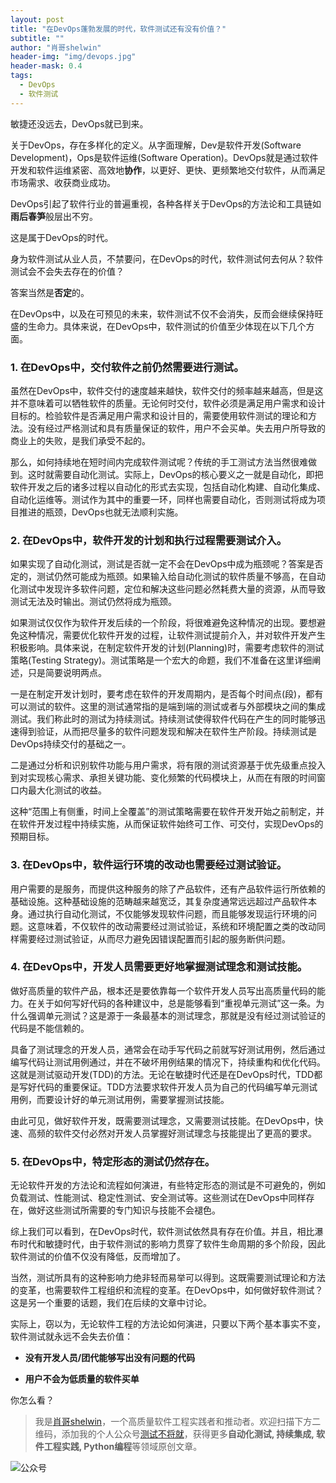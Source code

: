 ```yaml
---
layout: post
title: "在DevOps蓬勃发展的时代，软件测试还有没有价值？"
subtitle: ""
author: "肖哥shelwin"
header-img: "img/devops.jpg"
header-mask: 0.4
tags:
  - DevOps
  - 软件测试
---
```


敏捷还没远去，DevOps就已到来。

关于DevOps，存在多样化的定义。从字面理解，Dev是软件开发(Software Development)，Ops是软件运维(Software Operation)。DevOps就是通过软件开发和软件运维紧密、高效地**协作**，以更好、更快、更频繁地交付软件，从而满足市场需求、收获商业成功。

DevOps引起了软件行业的普遍重视，各种各样关于DevOps的方法论和工具链如**雨后春笋**般层出不穷。

这是属于DevOps的时代。

身为软件测试从业人员，不禁要问，在DevOps的时代，软件测试何去何从？软件测试会不会失去存在的价值？

答案当然是**否定**的。

在DevOps中，以及在可预见的未来，软件测试不仅不会消失，反而会继续保持旺盛的生命力。具体来说，在DevOps中，软件测试的价值至少体现在以下几个方面。

### 1. 在DevOps中，交付软件之前仍然需要进行测试。

虽然在DevOps中，软件交付的速度越来越快，软件交付的频率越来越高，但是这并不意味着可以牺牲软件的质量。无论何时交付，软件必须是满足用户需求和设计目标的。检验软件是否满足用户需求和设计目的，需要使用软件测试的理论和方法。没有经过严格测试和具有质量保证的软件，用户不会买单。失去用户所导致的商业上的失败，是我们承受不起的。

那么，如何持续地在短时间内完成软件测试呢？传统的手工测试方法当然很难做到。这时就需要自动化测试。实际上，DevOps的核心要义之一就是自动化，即把软件开发之后的诸多过程以自动化的形式去实现，包括自动化构建、自动化集成、自动化运维等。测试作为其中的重要一环，同样也需要自动化，否则测试将成为项目推进的瓶颈，DevOps也就无法顺利实施。

### 2. 在DevOps中，软件开发的计划和执行过程需要测试介入。

如果实现了自动化测试，测试是否就一定不会在DevOps中成为瓶颈呢？答案是否定的，测试仍然可能成为瓶颈。如果输入给自动化测试的软件质量不够高，在自动化测试中发现许多软件问题，定位和解决这些问题必然耗费大量的资源，从而导致测试无法及时输出。测试仍然将成为瓶颈。

如果测试仅仅作为软件开发后续的一个阶段，将很难避免这种情况的出现。要想避免这种情况，需要优化软件开发的过程，让软件测试提前介入，并对软件开发产生积极影响。具体来说，在制定软件开发的计划(Planning)时，需要考虑软件的测试策略(Testing Strategy)。测试策略是一个宏大的命题，我们不准备在这里详细阐述，只是简要说明两点。

一是在制定开发计划时，要考虑在软件的开发周期内，是否每个时间点(段)，都有可以测试的软件。这里的测试通常指的是端到端的测试或者与外部模块之间的集成测试。我们称此时的测试为持续测试。持续测试使得软件代码在产生的同时能够迅速得到验证，从而把尽量多的软件问题发现和解决在软件生产阶段。持续测试是DevOps持续交付的基础之一。

二是通过分析和识别软件功能与用户需求，将有限的测试资源基于优先级重点投入到对实现核心需求、承担关键功能、变化频繁的代码模块上，从而在有限的时间窗口内最大化测试的收益。

这种“范围上有侧重，时间上全覆盖”的测试策略需要在软件开发开始之前制定，并在软件开发过程中持续实施，从而保证软件始终可工作、可交付，实现DevOps的预期目标。

### 3. 在DevOps中，软件运行环境的改动也需要经过测试验证。

用户需要的是服务，而提供这种服务的除了产品软件，还有产品软件运行所依赖的基础设施。这种基础设施的范畴越来越宽泛，其复杂度通常远远超过产品软件本身。通过执行自动化测试，不仅能够发现软件问题，而且能够发现运行环境的问题。这意味着，不仅软件的改动需要经过测试验证，系统和环境配置之类的改动同样需要经过测试验证，从而尽力避免因错误配置而引起的服务断供问题。


### 4. 在DevOps中，开发人员需要更好地掌握测试理念和测试技能。

做好高质量的软件产品，根本还是要依靠每一个软件开发人员写出高质量代码的能力。在关于如何写好代码的各种建议中，总是能够看到“重视单元测试”这一条。为什么强调单元测试？这是源于一条最基本的测试理念，那就是没有经过测试验证的代码是不能信赖的。

具备了测试理念的开发人员，通常会在动手写代码之前就写好测试用例，然后通过编写代码让测试用例通过，并在不破坏用例结果的情况下，持续重构和优化代码。这就是测试驱动开发(TDD)的方法。无论在敏捷时代还是在DevOps时代，TDD都是写好代码的重要保证。TDD方法要求软件开发人员为自己的代码编写单元测试用例，而要设计好的单元测试用例，需要掌握测试技能。

由此可见，做好软件开发，既需要测试理念，又需要测试技能。在DevOps中，快速、高频的软件交付必然对开发人员掌握好测试理念与技能提出了更高的要求。

### 5. 在DevOps中，特定形态的测试仍然存在。
无论软件开发的方法论和流程如何演进，有些特定形态的测试是不可避免的，例如负载测试、性能测试、稳定性测试、安全测试等。这些测试在DevOps中同样存在，做好这些测试所需要的专门知识与技能不会褪色。

综上我们可以看到，在DevOps时代，软件测试依然具有存在价值。并且，相比瀑布时代和敏捷时代，由于软件测试的影响力贯穿了软件生命周期的多个阶段，因此软件测试的价值不仅没有降低，反而增加了。

当然，测试所具有的这种影响力绝非轻而易举可以得到。这既需要测试理论和方法的变革，也需要软件工程组织和流程的变革。在DevOps中，如何做好软件测试？这是另一个重要的话题，我们在后续的文章中讨论。

实际上，窃以为，无论软件工程的方法论如何演进，只要以下两个基本事实不变，软件测试就永远不会失去价值：

- **没有开发人员/团代能够写出没有问题的代码**

- **用户不会为低质量的软件买单**

你怎么看？

> 我是[肖哥shelwin](https://slxiao.github.io/about/)，一个高质量软件工程实践者和推动者。欢迎扫描下方二维码，添加我的个人公众号[测试不将就](https://slxiao.github.io/img/wechat-public.png)，获得更多**自动化测试, 持续集成, 软件工程实践, Python编程**等领域原创文章。

![公众号](https://slxiao.github.io/img/wechat-public.png)